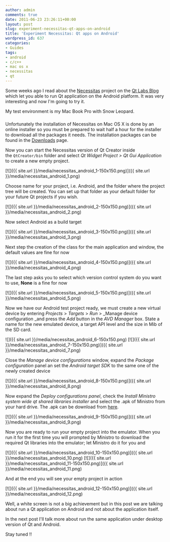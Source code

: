```yaml
---
author: admin
comments: true
date: 2011-06-23 23:26:11+00:00
layout: post
slug: experiment-necessitas-qt-apps-on-android
title: 'Experiment Necessitas: Qt apps on Android'
wordpress_id: 637
categories:
- Guides
tags:
- android
- c/c++
- mac os x
- necessitas
- qt
---
```


Some weeks ago I read about the [Necessitas](http://sourceforge.net/p/necessitas/home/necessitas/) project on the [Qt Labs Blog](http://labs.qt.nokia.com/2011/02/28/necessitas/) which let you able to run Qt application on the Android platform. It was very interesting and now I'm going to try it.

My test environment is my Mac Book Pro with Snow Leopard.


### <!-- more -->


Unfortunately the installation of Necessitas on Mac OS X is done by an online installer so you must be prepared to wait half a hour for the installer to download all the packages it needs. The installation packages can be found in the [Downloads](http://sourceforge.net/projects/necessitas/files/) page.

Now you can start the Necessitas version of Qt Creator inside the `QtCreator/bin` folder and select _Qt Widget Project > Qt Gui Application_ to create a new empty project.

[![]({{ site.url }}/media/necessitas_android_1-150x150.png)]({{ site.url }}/media/necessitas_android_1.png)

Choose name for your project, i.e. Android, and the folder where the project tree will be created. You can set up that folder as your default folder for your future Qt projects if you wish.




[![]({{ site.url }}/media/necessitas_android_2-150x150.png)]({{ site.url }}/media/necessitas_android_2.png)




Now select Android as a build target




[![]({{ site.url }}/media/necessitas_android_3-150x150.png)]({{ site.url }}/media/necessitas_android_3.png)




Next step the creation of the class for the main application and window, the default values are fine for now




[![]({{ site.url }}/media/necessitas_android_4-150x150.png)]({{ site.url }}/media/necessitas_android_4.png)




The last step asks you to select which version control system do you want to use, **None** is a fine for now




[![]({{ site.url }}/media/necessitas_android_5-150x150.png)]({{ site.url }}/media/necessitas_android_5.png)




Now we have our Android test project ready, we must create a new virtual device by entering _Projects_ > _Targets_ > _Run_ > _Manage device configuration _and press the _Add_ button in the _AVD Manager_ box. State a name for the new emulated device, a target API level and the size in Mib of the SD card.




![]({{ site.url }}/media/necessitas_android_6-150x150.png) [![]({{ site.url }}/media/necessitas_android_7-150x150.png)]({{ site.url }}/media/necessitas_android_7.png)





Close the _Manage device configurations_ window, expand the _Package configuration_ panel an set the _Android target SDK_ to the same one of the newly created device




[![]({{ site.url }}/media/necessitas_android_8-150x150.png)]({{ site.url }}/media/necessitas_android_8.png)




Now expand the _Deploy configurations panel_, check the _Install Ministro system wide qt shared libraries installer_ and select the .apk of Ministro from your hard drive. The .apk can be download from [here](http://sourceforge.net/projects/ministro.necessitas.p/files/).




[![]({{ site.url }}/media/necessitas_android_9-150x150.png)]({{ site.url }}/media/necessitas_android_9.png)




Now you are ready to run your empty project into the emulator. When you run it for the first time you will prompted by Ministro to download the required Qt libraries into the emulator; let Ministro do it for you and




[![]({{ site.url }}/media/necessitas_android_10-150x150.png)]({{ site.url }}/media/necessitas_android_10.png) [![]({{ site.url }}/media/necessitas_android_11-150x150.png)]({{ site.url }}/media/necessitas_android_11.png)




And at the end you will see your empty project in action




[![]({{ site.url }}/media/necessitas_android_12-150x150.png)]({{ site.url }}/media/necessitas_android_12.png)




Well, a white screen is not a big achievement but in this post we are talking about run a Qt application on Android and not about the application itself.




In the next post I'll talk more about run the same application under desktop version of Qt and Android.




Stay tuned !!
